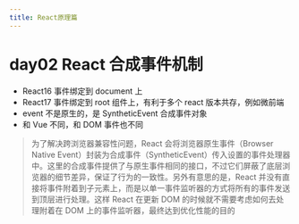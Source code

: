```yaml
---
title: React原理篇
---
```


# day02 React 合成事件机制

- React16 事件绑定到 document 上
- React17 事件绑定到 root 组件上，有利于多个 react 版本共存，例如微前端
- event 不是原生的，是 SyntheticEvent 合成事件对象
- 和 Vue 不同，和 DOM 事件也不同

> 为了解决跨浏览器兼容性问题，React 会将浏览器原生事件（Browser Native Event）封装为合成事件（SyntheticEvent）传入设置的事件处理器中。这里的合成事件提供了与原生事件相同的接口，不过它们屏蔽了底层浏览器的细节差异，保证了行为的一致性。另外有意思的是，React 并没有直接将事件附着到子元素上，而是以单一事件监听器的方式将所有的事件发送到顶层进行处理。这样 React 在更新 DOM 的时候就不需要考虑如何去处理附着在 DOM 上的事件监听器，最终达到优化性能的目的

